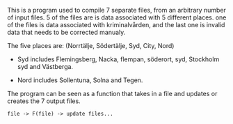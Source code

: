 
This is a program used to compile 7 separate files, from an arbitrary number of input files. 5 of the files are is data associated with 5 different places. one of the files is data associated with kriminalvården, and the last one is invalid data that needs to be corrected manualy.

The five places are: (Norrtälje, Södertälje, Syd, City, Nord) 

- Syd includes Flemingsberg, Nacka, flempan, söderort, syd, Stockholm syd and Västberga.

- Nord includes Sollentuna, Solna and Tegen.

The program can be seen as a function that takes in a file and updates or creates the 7 output files.
	
	file -> F(file) -> update files...

 

